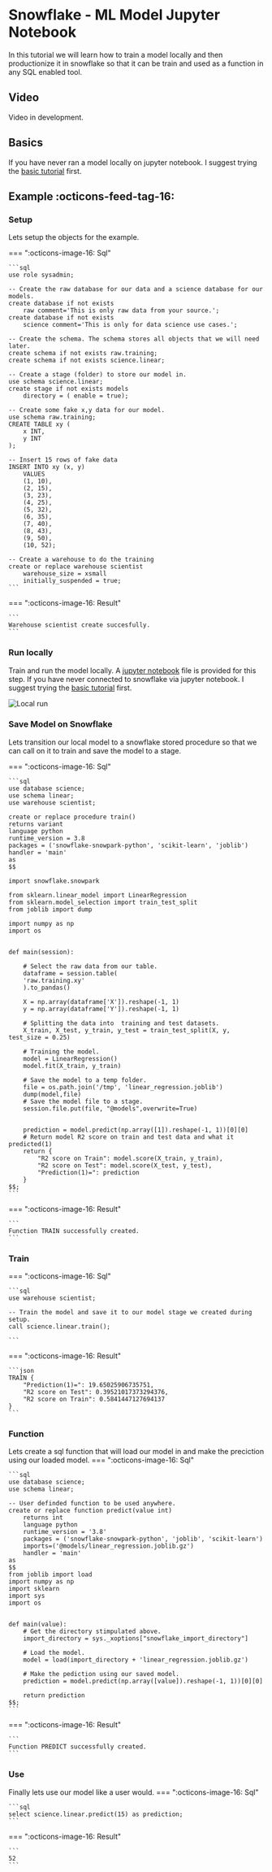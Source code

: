 # Snowflake - ML Model Jupyter Notebook
In this tutorial we will learn how to train a model locally and then productionize it in snowflake so that it can be train and used as a function in any SQL enabled tool.

## Video
Video in development.

## Basics
If you have never ran a model locally on jupyter notebook. I suggest trying the [basic tutorial](https://sfc-gh-dwilczak.github.io/tutorials/snowflake/jupyter/basics/) first.


## Example :octicons-feed-tag-16:

### Setup
Lets setup the objects for the example.

=== ":octicons-image-16:  Sql"

    ```sql
    use role sysadmin;

    -- Create the raw database for our data and a science database for our models.
    create database if not exists 
        raw comment='This is only raw data from your source.';
    create database if not exists 
        science comment='This is only for data science use cases.';

    -- Create the schema. The schema stores all objects that we will need later.
    create schema if not exists raw.training;
    create schema if not exists science.linear;

    -- Create a stage (folder) to store our model in.
    use schema science.linear;
    create stage if not exists models
        directory = ( enable = true);

    -- Create some fake x,y data for our model.
    use schema raw.training;
    CREATE TABLE xy (
        x INT,
        y INT
    );

    -- Insert 15 rows of fake data
    INSERT INTO xy (x, y)
        VALUES
        (1, 10),
        (2, 15),
        (3, 23),
        (4, 25),
        (5, 32),
        (6, 35),
        (7, 40),
        (8, 43),
        (9, 50),
        (10, 52);

    -- Create a warehouse to do the training
    create or replace warehouse scientist 
        warehouse_size = xsmall
        initially_suspended = true;
    ```

=== ":octicons-image-16: Result"

    ```
    Warehouse scientist create succesfully.
    ```

### Run locally
Train and run the model locally. A [jupyter notebook](https://sfc-gh-dwilczak.github.io/tutorials/snowflake/jupyter/basics/notebooks/model.ipynb) file is provided for this step. If you have never connected to snowflake via jupyter notebook. I suggest trying the [basic tutorial](https://sfc-gh-dwilczak.github.io/tutorials/snowflake/jupyter/basics/) first.

![Local run](images/model_local.png)

### Save Model on Snowflake
Lets transition our local model to a snowflake stored procedure so that we can call on it to train and save the model to a stage.

=== ":octicons-image-16:  Sql"

    ```sql
    use database science;
    use schema linear;
    use warehouse scientist;

    create or replace procedure train()
    returns variant
    language python
    runtime_version = 3.8
    packages = ('snowflake-snowpark-python', 'scikit-learn', 'joblib')
    handler = 'main'
    as 
    $$

    import snowflake.snowpark

    from sklearn.linear_model import LinearRegression
    from sklearn.model_selection import train_test_split
    from joblib import dump

    import numpy as np
    import os


    def main(session):
        
        # Select the raw data from our table.
        dataframe = session.table(
        'raw.training.xy'
        ).to_pandas()

        X = np.array(dataframe['X']).reshape(-1, 1)
        y = np.array(dataframe['Y']).reshape(-1, 1)
            
        # Splitting the data into  training and test datasets.
        X_train, X_test, y_train, y_test = train_test_split(X, y, test_size = 0.25)
            
        # Training the model.
        model = LinearRegression() 
        model.fit(X_train, y_train)

        # Save the model to a temp folder.
        file = os.path.join('/tmp', 'linear_regression.joblib')
        dump(model,file)
        # Save the model file to a stage.
        session.file.put(file, "@models",overwrite=True)

        
        prediction = model.predict(np.array([1]).reshape(-1, 1))[0][0]
        # Return model R2 score on train and test data and what it predicted(1)
        return {
            "R2 score on Train": model.score(X_train, y_train),
            "R2 score on Test": model.score(X_test, y_test),
            "Prediction(1)=": prediction
        }
    $$;
    ```

=== ":octicons-image-16: Result"

    ```
    Function TRAIN successfully created.
    ```


### Train
=== ":octicons-image-16:  Sql"

    ```sql
    use warehouse scientist;

    -- Train the model and save it to our model stage we created during setup.
    call science.linear.train();
    
    ```

=== ":octicons-image-16: Result"

    ```json
    TRAIN {
        "Prediction(1)=": 19.65025906735751,
        "R2 score on Test": 0.39521017373294376,
        "R2 score on Train": 0.5841447127694137
    }
    ```

### Function
Lets create a sql function that will load our model in and make the preciction using our loaded model.
=== ":octicons-image-16: Sql"

    ```sql
    use database science;
    use schema linear;

    -- User definded function to be used anywhere.
    create or replace function predict(value int)
        returns int
        language python
        runtime_version = '3.8'
        packages = ('snowflake-snowpark-python', 'joblib', 'scikit-learn')
        imports=('@models/linear_regression.joblib.gz')
        handler = 'main'
    as
    $$
    from joblib import load
    import numpy as np
    import sklearn
    import sys
    import os


    def main(value):
        # Get the directory stimpulated above.
        import_directory = sys._xoptions["snowflake_import_directory"]
        
        # Load the model.
        model = load(import_directory + 'linear_regression.joblib.gz')

        # Make the pediction using our saved model.
        prediction = model.predict(np.array([value]).reshape(-1, 1))[0][0] 

        return prediction
    $$;
    ```

=== ":octicons-image-16: Result"

    ```
    Function PREDICT successfully created.
    ```

### Use
Finally lets use our model like a user would.
=== ":octicons-image-16: Sql"

    ```sql
    select science.linear.predict(15) as prediction;
    ```

=== ":octicons-image-16: Result"

    ```
    52
    ```

